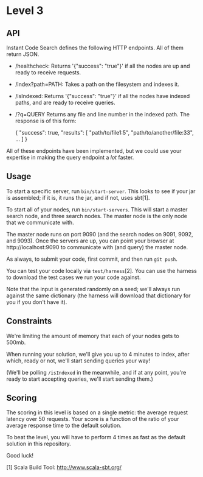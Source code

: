 # Level 3

## API

Instant Code Search defines the following HTTP endpoints. All of them
return JSON.

- /healthcheck:
Returns '{"success": "true"}' if all the nodes are up and ready to receive
requests.

- /index?path=PATH:
Takes a path on the filesystem and indexes it.

- /isIndexed:
Returns '{"success": "true"}' if all the nodes have indexed paths, and are
ready to receive queries.

- /?q=QUERY
Returns any file and line number in the indexed path. The response is of
this form:

    {
      "success": true,
      "results": [
        "path/to/file1:5",
        "path/to/another/file:33",
        ...
      ]
    }

All of these endpoints have been implemented, but we could use your expertise
in making the query endpoint a _lot_ faster.

## Usage

To start a specific server, run `bin/start-server`. This looks to see if
your jar is assembled; if it is, it runs the jar, and if not, uses sbt[1].

To start all of your nodes, run `bin/start-servers`. This will start a
master search node, and three search nodes. The master node is the only
node that we communicate with.

The master node runs on port 9090 (and the search nodes on 9091, 9092, and
9093). Once the servers are up, you can point your browser at
http://localhost:9090 to communicate with (and query) the master node.

As always, to submit your code, first commit, and then run `git push`.

You can test your code locally via `test/harness`[2]. You can use the
harness to download the test cases we run your code against.

Note that the input is generated randomly on a seed; we'll always run
against the same dictionary (the harness will download that dictionary for
you if you don't have it).

## Constraints

We're limiting the amount of memory that each of your nodes gets to 500mb.

When running your solution, we'll give you up to 4 minutes to index,
after which, ready or not, we'll start sending queries your way!

(We'll be polling `/isIndexed` in the meanwhile, and if at any point, you're
ready to start accepting queries, we'll start sending them.)

## Scoring

The scoring in this level is based on a single metric: the average request
latency over 50 requests. Your score is a function of the ratio of your
average response time to the default solution.

To beat the level, you will have to perform 4 times as fast as the default
solution in this repository.

Good luck!

[1] Scala Build Tool: http://www.scala-sbt.org/
